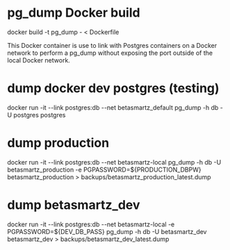 # pg_dump Docker build
docker build -t pg_dump - < Dockerfile

This Docker container is use to link with Postgres containers on a Docker network to perform a pg_dump without exposing the port outside
of the local Docker network.

# dump docker dev postgres (testing)
docker run -it --link postgres:db --net betasmartz_default pg_dump -h db -U postgres postgres


# dump production
docker run -it --link postgres:db --net betasmartz-local pg_dump -h db -U betasmartz_production -e PGPASSWORD=${PRODUCTION_DBPW} betasmartz_production > backups/betasmartz_production_latest.dump


# dump betasmartz_dev
docker run -it --link postgres:db --net betasmartz-local -e PGPASSWORD=${DEV_DB_PASS} pg_dump -h db -U betasmartz_dev betasmartz_dev > backups/betasmartz_dev_latest.dump
